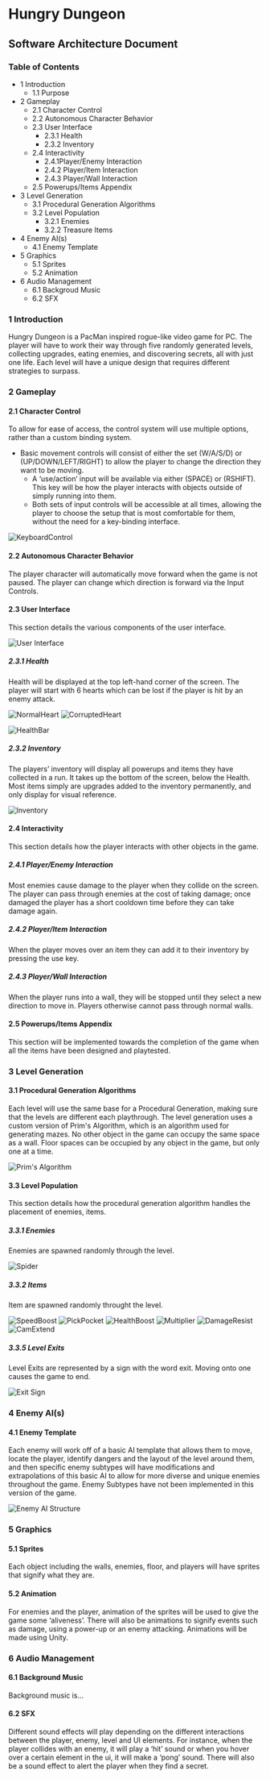 # Hungry Dungeon 
## Software Architecture Document

### Table of Contents

* 1 Introduction
	* 1.1 Purpose
* 2 Gameplay
	* 2.1 Character Control
	* 2.2 Autonomous Character Behavior
	* 2.3 User Interface
		* 2.3.1 Health
		* 2.3.2 Inventory
	* 2.4 Interactivity
		* 2.4.1Player/Enemy Interaction
		* 2.4.2 Player/Item Interaction
		* 2.4.3 Player/Wall Interaction
	* 2.5 Powerups/Items Appendix
* 3 Level Generation
	* 3.1 Procedural Generation Algorithms
	* 3.2 Level Population
		* 3.2.1 Enemies
		* 3.2.2 Treasure Items
* 4 Enemy AI(s)
	* 4.1 Enemy Template
* 5 Graphics
	* 5.1 Sprites
	* 5.2 Animation
* 6 Audio Management
	* 6.1 Backgroud Music
	* 6.2 SFX

### 1 Introduction

Hungry Dungeon is a PacMan inspired rogue-like video game for PC. The player will have to work their way through five randomly generated levels, collecting upgrades, eating enemies, and discovering secrets, all with just one life. Each level will have a unique design that requires different strategies to surpass. 

### 2 Gameplay

#### 2.1 Character Control

To allow for ease of access, the control system will use multiple options, rather than a custom binding system. 
* Basic movement controls will consist of either the set (W/A/S/D) or (UP/DOWN/LEFT/RIGHT) to allow the player to change the direction they want to be moving. 
	* A ‘use/action’ input will be available via either (SPACE) or (RSHIFT). This key will be how the player interacts with objects outside of simply running into them.
	* Both sets of input controls will be accessible at all times, allowing the player to choose the setup that is most comfortable for them, without the need for a key-binding interface.

![KeyboardControl](/docs/images/KeyboardControl.jpg?raw=true "KeyboardControl")

#### 2.2 Autonomous Character Behavior

The player character will automatically move forward when the game is not paused. The player can change which direction is forward via the Input Controls.

#### 2.3 User Interface	

This section details the various components of the user interface.

![User Interface](/docs/images/CharacterImages/GameUI.PNG?raw=true "User Interface")

##### 2.3.1 Health

Health will be displayed at the top left-hand corner of the screen. The player will start with 6 hearts which can be lost if the player is hit by an enemy attack.

![NormalHeart](/docs/images/ItemImages/Heart.gif?raw=true "NormalHeart")
![CorruptedHeart](/docs/images/ItemImages/CorruptedHeart.gif?raw=true "CorruptedHeart")

![HealthBar](/docs/images/ItemImages/HealthBar.PNG?raw=true "HealthBar")

##### 2.3.2 Inventory

The players’ inventory will display all powerups and items they have collected in a run. It takes up the bottom of the screen, below the Health. Most items simply are upgrades added to the inventory permanently, and only display for visual reference.

![Inventory](/docs/images/ItemImages/Inventory.PNG?raw=true "Inventory")

#### 2.4 Interactivity

This section details how the player interacts with other objects in the game.

##### 2.4.1 Player/Enemy Interaction

Most enemies cause damage to the player when they collide on the screen. The player can pass through enemies at the cost of taking damage; once damaged the player has a short cooldown time before they can take damage again.

##### 2.4.2 Player/Item Interaction

When the player moves over an item they can add it to their inventory by pressing the use key.

##### 2.4.3 Player/Wall Interaction

When the player runs into a wall, they will be stopped until they select a new direction to move in. Players otherwise cannot pass through normal walls.

#### 2.5 Powerups/Items Appendix

This section will be implemented towards the completion of the game when all the items have been designed and playtested.

### 3 Level Generation

#### 3.1 Procedural Generation Algorithms

Each level will use the same base for a Procedural Generation, making sure that the levels are different each playthrough. The level generation uses a custom version of Prim's Algorithm, which is an algorithm used for generating mazes. No other object in the game can occupy the same space as a wall. Floor spaces can be occupied by any object in the game, but only one at a time. 

![Prim's Algorithm](/docs/images/CharacterImages/MapGen.PNG?raw=true "Prim's Algorithm")

#### 3.3 Level Population

This section details how the procedural generation algorithm handles the placement of enemies, items.

##### 3.3.1 Enemies

Enemies are spawned randomly through the level.

![Spider](/docs/images/CharacterImages/Spiders.png?raw=true "Spider")

##### 3.3.2 Items

Item are spawned randomly throught the level.

![SpeedBoost](/docs/images/ItemImages/SpeedBoost2.gif?raw=true "SpeedBoost")
![PickPocket](/docs/images/ItemImages/PickPocket2.gif?raw=true "PickPocket")
![HealthBoost](/docs/images/ItemImages/HealthBoost2.gif?raw=true "HealthBoost")
![Multiplier](/docs/images/ItemImages/Multiplier.gif?raw=true "Multiplier")
![DamageResist](/docs/images/ItemImages/DamageResist.gif?raw=true "DamageResist")
![CamExtend](/docs/images/ItemImages/CameraExtend.gif?raw=true "CamExtend")

##### 3.3.5 Level Exits

Level Exits are represented by a sign with the word exit. Moving onto one causes the game to end.

![Exit Sign](/docs/images/ItemImages/Exit.gif?raw=true "Exit Sign")

### 4 Enemy AI(s)

#### 4.1 Enemy Template

Each enemy will work off of a basic AI template that allows them to move, locate the player, identify dangers and the layout of the level around them, and then specific enemy subtypes will have modifications and extrapolations of this basic AI to allow for more diverse and unique enemies throughout the game. Enemy Subtypes have not been implemented in this version of the game.

![Enemy AI Structure](/docs/images/enemyAIStructure.png?raw=true "Enemy AI Structure")

### 5 Graphics

#### 5.1 Sprites

Each object including the walls, enemies, floor, and players will have sprites that signify what they are.

#### 5.2 Animation

For enemies and the player, animation of the sprites will be used to give the game some ‘aliveness’. There will also be animations to signify events such as damage, using a power-up or an enemy attacking. Animations will be made using Unity.

### 6 Audio Management

#### 6.1 Background Music

Background music is...

#### 6.2 SFX

Different sound effects will play depending on the different interactions between the player, enemy, level and UI elements. For instance, when the player collides with an enemy, it will play a ‘hit’ sound or when you hover over a certain element in the ui, it will make a ‘pong’ sound. There will also be a sound effect to alert the player when they find a secret.

